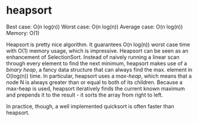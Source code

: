 # heapsort

Best case: O(n log(n))
Worst case: O(n log(n))
Average case: O(n log(n))
Memory: O(1)

Heapsort is pretty nice algorithm. It guarantees O(n log(n)) worst case time with O(1) memory usage, which is impressive. Heapsort can be seen as an enhancement of SelectionSort. Instead of naively running a linear scan through every element to find the next minimum, heapsort makes use of a *binary heap*, a fancy data structure that can always find the max. element in O(log(n)) time. In particular, heapsort uses a *max-heap*, which means that a node N is always greater than or equal to both of its children. Because a max-heap is used, heapsort iteratively finds the current known maximum and prepends it to the result - it sorts the array from right to left.

In practice, though, a well implemented quicksort is often faster than heapsort.
